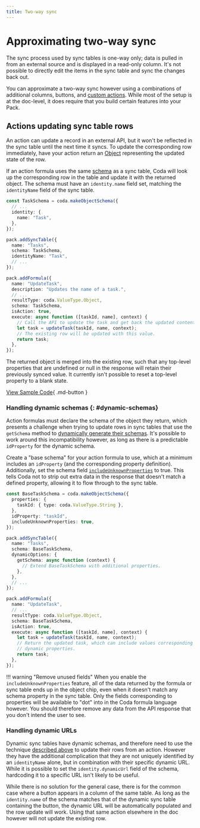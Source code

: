 ```yaml
---
title: Two-way sync
---
```


# Approximating two-way sync

The sync process used by sync tables is one-way only; data is pulled in from an external source and is displayed in a read-only column. It's not possible to directly edit the items in the sync table and sync the changes back out.

You can approximate a two-way sync however using a combinations of additional columns, buttons, and [custom actions][actions]. While most of the setup is at the doc-level, it does require that you build certain features into your Pack.


## Actions updating sync table rows

An action can update a record in an external API, but it won't be reflected in the sync table until the next time it syncs. To update the corresponding row immediately, have your action return an [Object][data_type_object] representing the updated state of the row.

If an action formula uses the same [schema][schemas] as a sync table, Coda will look up the corresponding row in the table and update it with the returned object. The schema must have an `identity.name` field set, matching the `identityName` field of the sync table.

```ts
const TaskSchema = coda.makeObjectSchema({
  // ...
  identity: {
    name: "Task",
  },
});

pack.addSyncTable({
  name: "Tasks",
  schema: TaskSchema,
  identityName: "Task",
  // ...
});

pack.addFormula({
  name: "UpdateTask",
  description: "Updates the name of a task.",
  // ...
  resultType: coda.ValueType.Object,
  schema: TaskSchema,
  isAction: true,
  execute: async function ([taskId, name], context) {
    // Call the API to update the task and get back the updated content.
    let task = updateTask(taskId, name, context);
    // The existing row will be updated with this value.
    return task;
  },
});
```

The returned object is merged into the existing row, such that any top-level properties that are undefined or null in the response will retain their previously synced value. It currently isn't possible to reset a top-level property to a blank state.

[View Sample Code][samples_action_todoist]{ .md-button }


### Handling dynamic schemas {: #dynamic-schemas}

Action formulas must declare the schema of the object they return, which presents a challenge when trying to update rows in sync tables that use the `getSchema` method to [dynamically generate their schemas][getSchema]. It's possible to work around this incompatibility however, as long as there is a predictable `idProperty` for the dynamic schema.

Create a "base schema" for your action formula to use, which at a minimum includes an `idProperty` (and the corresponding property definition). Additionally, set the schema field [`includeUnknownProperties`][includeUnknownProperties] to true. This tells Coda not to strip out extra data in the response that doesn't match a defined property, allowing it to flow through to the sync table.

```ts
const BaseTaskSchema = coda.makeObjectSchema({
  properties: {
    taskId: { type: coda.ValueType.String },
  },
  idProperty: "taskId",
  includeUnknownProperties: true,
});

pack.addSyncTable({
  name: "Tasks",
  schema: BaseTaskSchema,
  dynamicOptions: {
    getSchema: async function (context) {
      // Extend BaseTaskSchema with additional properties.
    },
  },
  // ...
});

pack.addFormula({
  name: "UpdateTask",
  // ...
  resultType: coda.ValueType.Object,
  schema: BaseTaskSchema,
  isAction: true,
  execute: async function ([taskId, name], context) {
    let task = updateTask(taskId, name, context);
    // Return the updated task, which can include values corresponding to the
    // dynamic properties.
    return task;
  },
});
```

!!! warning "Remove unused fields"
    When you enable the `includeUnknownProperties` feature, all of the data returned by the formula or sync table ends up in the object chip, even when it doesn't match any schema property in the sync table. Only the fields corresponding to properties will be available to "dot" into in the Coda formula language however. You should therefore remove any data from the API response that you don't intend the user to see.


### Handling dynamic URLs

Dynamic sync tables have dynamic schemas, and therefore need to use the technique [described above](#dynamic-schemas) to update their rows from an action. However they have the additional complication that they are not uniquely identified by an `identityName` alone, but in combination with their specific dynamic URL. While it is possible to set the `identity.dynamicUrl` field of the schema, hardcoding it to a specific URL isn't likely to be useful.

While there is no solution for the general case, there is for the common case where a button appears in a column of the same table. As long as the `identity.name` of the schema matches that of the dynamic sync table containing the button, the dynamic URL will be automatically populated and the row update will work. Using that same action elsewhere in the doc however will not update the existing row.


[actions]: ../blocks/actions.md
[data_type_object]: ../basics/data-types.md#objects
[schemas]: schemas.md
[getSchema]: ../blocks/sync-tables/dynamic.md#get-schema
[includeUnknownProperties]: ../../reference/sdk/interfaces/ObjectSchemaDefinition.md#includeunknownproperties
[samples_action_todoist]: ../../samples/topic/action.md#update-row-in-sync-table
